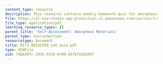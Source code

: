 ```yaml
---
content_type: resource
description: This resource contains weekly homework quiz for amorphous materials.
file: https://ol-ocw-studio-app-production.s3.amazonaws.com/courses/3-091sc-introduction-to-solid-state-chemistry-fall-2010/74bb397c3d3593186f09d1fbfe203457_MIT3_091SCF09_sa5_quiz.pdf
file_type: application/pdf
learning_resource_types: []
parent_title: 'Self-Assessment: Amorphous Materials'
parent_type: CourseSection
resourcetype: Document
title: MIT3_091SCF09_sa5_quiz.pdf
type: OCWFile
uid: 74bb397c-3d35-9318-6f09-d1fbfe203457
---
```

